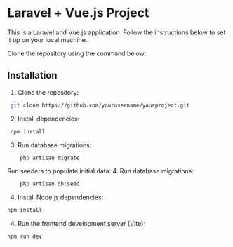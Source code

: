 # Laravel + Vue.js Project

This is a Laravel and Vue.js application. Follow the instructions below to set it up on your local machine.

Clone the repository using the command below:

## Installation
1. Clone the repository:
```bash
 git clone https://github.com/yourusername/yourproject.git
```

2. Install dependencies:
```bash
 npm install
 ```

3. Run database migrations:
```bash
    php artisan migrate
 ```

Run seeders to populate initial data:
4. Run database migrations:
```bash
    php artisan db:seed
 ```

4. Install Node.js dependencies:
```bash
npm install
 ```

4. Run the frontend development server (Vite):
```bash
npm run dev
 ```
